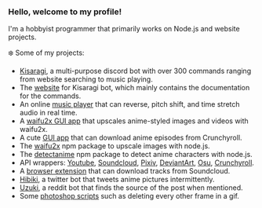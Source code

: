 ### Hello, welcome to my profile!

I'm a hobbyist programmer that primarily works on Node.js and website projects.

❄️ Some of my projects:
- [Kisaragi](https://github.com/Tenpi/Kisaragi), a multi-purpose discord bot with over 300 commands ranging from website searching to music playing.
- The [website](https://github.com/Tenpi/Kisaragi-Site) for Kisaragi bot, which mainly contains the documentation for the commands.
- An online [music player](https://github.com/Tenpi/Music-Player-Web) that can reverse, pitch shift, and time stretch audio in real time.
- A [waifu2x GUI app](https://github.com/Tenpi/Waifu2x-GUI) that upscales anime-styled images and videos with waifu2x.
- A cute [GUI app](https://github.com/Tenpi/Crunchyroll-Downloader-GUI) that can download anime episodes from Crunchyroll.
- The [waifu2x](https://www.npmjs.com/package/waifu2x) npm package to upscale images with node.js. 
- The [detectanime](https://www.npmjs.com/package/detectanime) npm package to detect anime characters with node.js.
- API wrappers: [Youtube](https://www.npmjs.com/package/youtube.ts), [Soundcloud](https://www.npmjs.com/package/soundcloud.ts), [Pixiv](https://www.npmjs.com/package/pixiv.ts), [DeviantArt](https://www.npmjs.com/package/deviantart.ts), [Osu](https://www.npmjs.com/package/osu.ts), [Crunchyroll](https://www.npmjs.com/package/crunchyroll.ts).
- A [browser extension](https://github.com/Tenpi/soundcloud-extension) that can download tracks from Soundcloud. 
- [Hibiki](https://github.com/Tenpi/Hibiki), a twitter bot that tweets anime pictures intermittently. 
- [Uzuki](https://github.com/Tenpi/Uzuki), a reddit bot that finds the source of the post when mentioned.
- Some [photoshop scripts](https://github.com/Tenpi/photoshop-scripts) such as deleting every other frame in a gif. 

<!--
🌐 Find me online: \
[Youtube](https://www.youtube.com/channel/UC8qU4aFe81jzG1attsyQ5wQ) | [Twitter](https://twitter.com/imtenpi) | [Soundcloud](https://soundcloud.com/imtenpi) | [Discord](https://discord.gg/77yGmWM)


**Tenpi/Tenpi** is a ✨ _special_ ✨ repository because its `README.md` (this file) appears on your GitHub profile.

Here are some ideas to get you started:

- 🔭 I’m currently working on ...
- 🌱 I’m currently learning ...
- 👯 I’m looking to collaborate on ...
- 🤔 I’m looking for help with ...
- 💬 Ask me about ...
- 📫 How to reach me: ...
- 😄 Pronouns: ...
- ⚡ Fun fact: ...
-->

